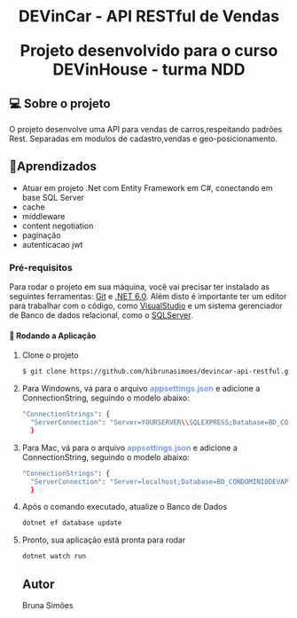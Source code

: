<h1 align="center">
   <p>DEVinCar - API RESTful de Vendas</p>
     Projeto desenvolvido para o curso DEVinHouse - turma NDD
</h1>

## 💻 Sobre o projeto

O projeto desenvolve uma API para vendas de carros,respeitando padrões Rest. Separadas em modulos de cadastro,vendas e geo-posicionamento.

## 🌱Aprendizados
- Atuar em projeto .Net com Entity Framework em C#, conectando em base SQL Server
- cache
- middleware
- content negotiation
- paginação 
- autenticacao jwt 

### Pré-requisitos

Para rodar o projeto em sua máquina, você vai precisar ter instalado as seguintes ferramentas:
[Git](https://git-scm.com) e [.NET 6.0](https://dotnet.microsoft.com/en-us/download/dotnet/6.0).
Além disto é importante ter um editor para trabalhar com o código, como [VisualStudio](https://visualstudio.microsoft.com/) e um sistema gerenciador de Banco de dados relacional, como o [SQLServer](https://www.microsoft.com/pt-br/sql-server/sql-server-downloads).

#### 🎲 Rodando a Aplicação

<ol start="1">
<li>Clone o projeto </li>

```bash
$ git clone https://github.com/hibrunasimoes/devincar-api-restful.git
```

<li> Para Windowns, vá para o arquivo <b style="color:#7b9eeb">appsettings.json</b> e adicione a ConnectionString, seguindo o modelo abaixo: <br>

```bash
"ConnectionStrings": {
  "ServerConnection": "Server=YOURSERVER\\SQLEXPRESS;Database=BD_CONDOMINIODEVAPI;Trusted_Connection=True;"
  }
```
</li>
  <li> Para Mac, vá para o arquivo <b style="color:#7b9eeb">appsettings.json</b> e adicione a ConnectionString, seguindo o modelo abaixo: <br>

```bash
"ConnectionStrings": {
  "ServerConnection": "Server=localhost;Database=BD_CONDOMINIODEVAPI;User=SA;Password=yourpassword;"
  }
```
</li>

<li>Após o comando executado, atualize o Banco de Dados</li>

```bash
dotnet ef database update
```
<li>Pronto, sua aplicação está pronta para rodar</li>

```bash
dotnet watch run
```
## Autor
Bruna Simões
